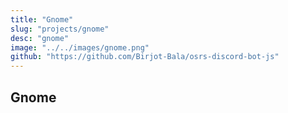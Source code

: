 ```yaml
---
title: "Gnome"
slug: "projects/gnome"
desc: "gnome"
image: "../../images/gnome.png"
github: "https://github.com/Birjot-Bala/osrs-discord-bot-js"
---
```

## Gnome